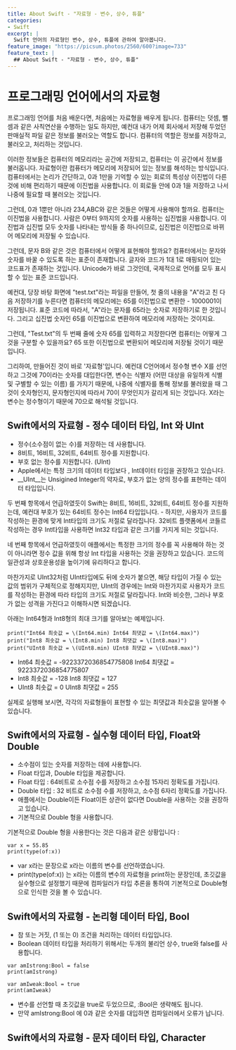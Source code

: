 ```yaml
---
title: About Swift - "자료형 - 변수, 상수, 튜플"
categories:
- Swift
excerpt: |
  Swift 언어의 자료형인 변수, 상수, 튜플에 관하여 알아봅니다.
feature_image: "https://picsum.photos/2560/600?image=733"
feature_text: |
  ## About Swift - "자료형 - 변수, 상수, 튜플"
---
```


# 프로그래밍 언어에서의 자료형

프로그래밍 언어를 처음 배운다면, 처음에는 자료형을 배우게 됩니다.
컴퓨터는 덧셈, 뺄셈과 같은 사칙연산을 수행하는 일도 하지만, 예컨대 내가 어제 회사에서 저장해 두었던 판매실적 파일 같은 정보를 불러오는 역할도 합니다. 컴퓨터의 역할은 정보를 저장하고, 불러오고, 처리하는 것입니다.

이러한 정보들은 컴퓨터의 메모리라는 공간에 저장되고, 컴퓨터는 이 공간에서 정보를 불러옵니다. 자료형이란 컴퓨터가 메모리에 저장되어 있는 정보를 해석하는 방식입니다. 컴퓨터에서는 논리가 간단하고, 0과 1만을 기억할 수 있는 회로의 특성상 이진법이 다른 것에 비해 편리하기 때문에 이진법을 사용합니다. 이 회로들 안에 0과 1을 저장하고 나서 나중에 필요할 때 불러오는 것입니다.

그런데, 0과 1뿐만 아니라 234,ABC와 같은 것들은 어떻게 사용해야 할까요.
컴퓨터는 이진법을 사용합니다. 사람은 0부터 9까지의 숫자를 사용하는 십진법을 사용합니다. 이진법과 십진법 모두 숫자를 나타내는 방식들 중 하나이므로, 십진법은 이진법으로 바뀌어 메모리에 저장될 수 있습니다.

그런데, 문자 B와 같은 것은 컴퓨터에서 어떻게 표현해야 할까요? 
컴퓨터에서는 문자와 숫자를 바꿀 수 있도록 하는 표준이 존재합니다. 글자와 코드가 1대 1로 매핑되어 있는 코드표가 존재하는 것입니다. Unicode가 바로 그것인데, 국제적으로 언어를 모두 표시할 수 있는 표준 코드입니다.

예컨대, 당장 바탕 화면에 "test.txt"라는 파일을 만들어, 첫 줄의 내용을 "A"라고 친 다음 저장하기를 누른다면 컴퓨터의 메모리에는 65를 이진법으로 변환한 - 1000001이 저장됩니다. 표준 코드에 따라서, "A"라는 문자를 65라는 숫자로 저장하기로 한 것입니다. 그리고 십진법 숫자인 65를 이진법으로 변환하여 메모리에 저장하는 것이지요.

그런데, "Test.txt"의 두 번째 줄에 숫자 65를 입력하고 저장한다면 컴퓨터는 어떻게 그것을 구분할 수 있을까요? 65 또한 이진법으로 변환되어 메모리에 저장될 것이기 때문입니다.

그리하여, 만들어진 것이 바로 '자료형'입니다. 예컨대 C언어에서 정수형 변수 X를 선언하고 그것에 70이라는 숫자를 대입한다면, 변수는 식별자 (어떤 대상을 유일하게 식별 및 구별할 수 있는 이름) 를 가지기 때문에, 나중에 식별자를 통해 정보를 불러왔을 때 그것이 숫자형인지, 문자형인지에 따라서 70이 무엇인지가 갈리게 되는 것입니다. X라는 변수는 정수형이기 때문에 70으로 해석될 것입니다.


## Swift에서의 자료형 - 정수 데이터 타입, Int 와 UInt

* 정수(소수점이 없는 수)를 저장하는 데 사용합니다.
* 8비트, 16비트, 32비트, 64비트 정수를 지원합니다.
* 부호 없는 정수를 지원합니다. (UInt)
* Apple에서는 특정 크기의 데이터 타입보다 , Int데이터 타입을 권장하고 있습니다.
* __UInt__는 Unsigined Integer의 약자로, 부호가 없는 양의 정수를 표현하는 데이터 타입입니다. 

두 번째 항목에서 언급하였듯이 Swift는 8비트, 16비트, 32비트, 64비트 정수를 지원하는데, 예컨대 부호가 있는 64비트 정수는 Int64 타입입니다. - 하지만, 사용자가 코드를 작성하는 환경에 맞게 Int타입의 크기도 저절로 달라집니다. 
32비트 플랫폼에서 코들르 작성하는 경우 Int타입을 사용하면 Int32 타입과 같은 크기를 가지게 되는 것입니다.

네 번째 항목에서 언급하였듯이 애플에서는 특정한 크기의 정수를 꼭 사용해야 하는 것이 아니라면 정수 값을 위해 항상 Int 타입을 사용하는 것을 권장하고 있습니다. 코드의 일관성과 상호운용성을 높이기에 유리하다고 합니다.

마찬가지로 UInt32처럼 UInt타입에도 뒤에 숫자가 붙으면, 해당 타입이 가질 수 있는 값의 범위가 구체적으로 정해지지만, UInt의 경우에는 Int와 마찬가지로 사용자가 코드를 작성하는 환경에 따라 타입의 크기도 저절로 달라집니다. Int와 비슷한, 그러나 부호가 없는 성격을 가진다고 이해하시면 되겠습니다.

아래는 Int64형과 Int8형의 최대 크기를 알아보는 예제입니다.

```
print("Int64 최솟값 = \(Int64.min) Int64 최댓값 = \(Int64.max)")
print("Int8 최솟값 = \(Int8.min) Int8 최댓값 = \(Int8.max)")
print("UInt8 최솟값 = \(UInt8.min) UInt8 최댓값 = \(UInt8.max)")
```
  * Int64 최솟값 = -9223372036854775808 Int64 최댓값 = 9223372036854775807
  * Int8 최솟값 = -128 Int8 최댓값 = 127
  * UInt8 최솟값 = 0 UInt8 최댓값 = 255

실제로 실행해 보시면, 각각의 자료형들이 표현할 수 있는 최댓값과 최솟값을 알아볼 수 있습니다.


## Swift에서의 자료형 - 실수형 데이터 타입, Float와 Double

* 소수점이 있는 숫자를 저장하는 데에 사용합니다.
* Float 타입과, Double 타입을 제공합니다.
* Float 타입 : 64비트로 소수점 수를 저장하고 소수점 15자리 정확도를 가집니다.
* Double 타입 : 32 비트로 소수점 수를 저장하고, 소수점 6자리 정확도를 가집니다.
* 애플에서는 Double이든 Float이든 상관이 없다면 Double을 사용하는 것을 권장하고 있습니다.
* 기본적으로 Double 형을 사용합니다.

기본적으로 Double 형을 사용한다는 것은 다음과 같은 상황입니다 : 

```
var x = 55.85
print(type(of:x))
```

  * var x라는 문장으로 x라는 이름의 변수를 선언하였습니다.
  * print(type(of:x)) 는 x라는 이름의 변수의 자료형을 print하는 문장인데, 초깃값을 실수형으로 설정했기 때문에 컴파일러가 타입 추론을 통하여 기본적으로 Double형으로 인식한 것을 볼 수 있습니다.


## Swift에서의 자료형 - 논리형 데이터 타입, Bool

* 참 또는 거짓, (1 또는 0) 조건을 처리하는 데이터 타입입니다.
* Boolean 데이터 타입을 처리하기 위해서는 두개의 불리언 상수, true와 false를 사용합니다.

```
var amIstrong:Bool = false
print(amIstrong)

var amIweak:Bool = true
print(amIweak)
```
  * 변수를 선언할 때 초깃값을 true로 두었으므로, :Bool은 생략해도 됩니다.
  * 만약 amIstrong:Bool 에 0과 같은 숫자를 대입하면 컴파일러에서 오류가 납니다.

## Swift에서의 자료형 - 문자 데이터 타입, Character